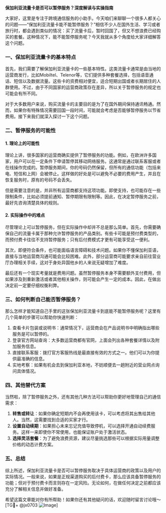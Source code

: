 **保加利亚流量卡是否可以暂停服务？深度解读与实操指南**

大家好，这里是专注于跨境通信服务的小助手。今天咱们来聊聊一个很多人都关心的问题——“保加利亚流量卡能不能暂停服务？”相信不少人在国外生活、学习或者旅行时，都会遇到类似的情况：买了流量卡后，暂时回国了，但又不想浪费已经购买的套餐。这种情况下，能不能暂停服务呢？今天我就从多个角度给大家详细解答这个问题。

### 一、保加利亚流量卡的基本特点

首先，我们需要了解保加利亚流量卡的一些基本特性。这类流量卡通常是由当地的运营商发行，比如Mobiltel、Telenor等，它们提供多种套餐选择，包括语音通话、短信以及数据流量。这些卡的资费相对便宜，适合短期出国或者长期居住的人群使用。不过，由于不同国家的运营商政策存在差异，所以关于暂停服务的规定也可能会有所不同。

对于大多数用户来说，购买流量卡的主要目的是为了在国外期间保持通讯畅通。然而，如果你有特殊情况需要回国一段时间，可能就会考虑是否能够暂停服务以节省费用。接下来我们就深入探讨一下这个问题。

### 二、暂停服务的可能性

#### 1. **理论上的可能性**
理论上讲，很多国家的运营商确实提供了暂停服务的功能。例如，在欧洲许多国家，用户可以在一定条件下申请暂停其移动网络服务。这通常是通过联系客服或者在线操作完成的。暂停服务期间，你的号码仍然保留，但所有的通信功能（包括来电、短信和上网）会被停止。这样做的好处是可以避免不必要的费用产生，并且在恢复服务时，原有的号码不会丢失。

但是需要注意的是，并非所有运营商都支持这项功能。即使支持，也可能存在一些限制条件，比如必须提前通知、暂停期限有限制等。因此，在决定暂停服务之前，最好先咨询清楚具体的规则。

#### 2. **实际操作中的难点**
尽管理论上可以暂停服务，但在实际操作中却并不总是那么简单。首先，你需要确保自己的流量卡属于那种允许暂停服务的产品类别。有些卡可能是预付费类型的，而预付费卡往往不支持暂停服务；只有后付费模式才更有可能享受这一便利。

其次，即便符合条件，也可能面临语言障碍和技术问题。如果你不懂保加利亚语，直接与当地运营商沟通可能会比较困难。此外，部分运营商可能要求亲自前往营业厅办理相关手续，这对于身处异国他乡的人来说无疑增加了难度。

最后还有一个现实考量就是费用问题。虽然暂停服务本身不需要额外支付费用，但如果涉及到重新激活或者其他相关操作，则可能会产生一定的成本。因此，在做出决定前一定要仔细权衡利弊。

### 三、如何判断自己能否暂停服务？

那么怎样才能知道自己手里的这张保加利亚流量卡到底能不能暂停服务呢？这里有几个简单的步骤可以帮助你快速判断：

1. 查看卡片包装或说明书：通常情况下，运营商会在产品说明书中明确指出哪些服务是可以暂停的。
2. 登录官方网站查询：大多数运营商都有官网，上面会列出各种套餐详情以及附加服务信息。
3. 直接联系客服：拨打官方客服热线是最直接有效的方式之一。他们可以为你提供最准确的信息。
4. 实地考察：如果有机会去到保加利亚本地，不妨顺便去一趟附近的营业网点询问具体情况。

### 四、其他替代方案

当然啦，除了暂停服务之外，还有其他几种方法可以帮助你更好地管理自己的通信需求：

1. **转售或转让**：如果你确定短期内不会再使用该卡，可以考虑将其出售给其他人。当然，这需要找到合适的买家才行。
2. **设置自动续期**：如果担心未来忘记充值导致停机，可以选择开通自动续费服务。这样一来即使你不常使用，也能保证账户处于激活状态。
3. **选择灵活套餐**：为了避免浪费资源，建议尽量挑选那些可以根据实际用量调整价格的动态计费方案。

### 五、总结

综上所述，保加利亚流量卡是否可以暂停服务取决于具体运营商的政策以及用户的实际情况。一般来说，如果是正规渠道购买的后付费卡，那么应该具备暂停服务的功能；但对于预付费卡而言则存在一定风险。无论如何，在做任何决定之前都应该充分了解相关信息并做好准备。

希望这篇文章能对你有所帮助！如果你还有其他疑问的话，欢迎随时留言讨论哦～[TG💪+ @jx0703 ![Image](https://github.com/user-attachments/assets/dbca1d08-cadb-493c-b0ec-ad6f7a83f270)]